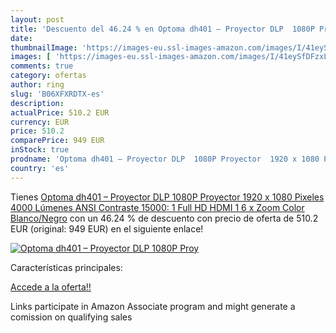 ```yaml
---
layout: post
title: 'Descuento del 46.24 % en Optoma dh401 – Proyector DLP  1080P Proy'
date: 
thumbnailImage: 'https://images-eu.ssl-images-amazon.com/images/I/41eySfDFzxL._SL200_.jpg'
images: [ 'https://images-eu.ssl-images-amazon.com/images/I/41eySfDFzxL._SL200_.jpg' ]
comments: true
category: ofertas
author: ring
slug: 'B06XFXRDTX-es'
description:
actualPrice: 510.2 EUR
currency: EUR
price: 510.2
comparePrice: 949 EUR
inStock: true
prodname: 'Optoma dh401 – Proyector DLP  1080P Proyector  1920 x 1080 Pixeles  4000 Lúmenes ANSI  Contraste 15000: 1  Full HD  HDMI  1 6 x Zoom   Color Blanco/Negro'
country: 'es'
---
```


Tienes [Optoma dh401 – Proyector DLP  1080P Proyector  1920 x 1080 Pixeles  4000 Lúmenes ANSI  Contraste 15000: 1  Full HD  HDMI  1 6 x Zoom   Color Blanco/Negro](https://www.amazon.es/dp/B06XFXRDTX/?tag=tolees-21) con un 46.24 % de descuento con precio de oferta de 510.2 EUR (original: 949 EUR) en el siguiente enlace!

[![Optoma dh401 – Proyector DLP  1080P Proy](https://images-eu.ssl-images-amazon.com/images/I/41eySfDFzxL._SL200_.jpg)](https://www.amazon.es/dp/B06XFXRDTX/?tag=tolees-21)

Características principales:


[Accede a la oferta!!](https://www.amazon.es/dp/B06XFXRDTX/?tag=tolees-21)

Links participate in Amazon Associate program and might generate a comission on qualifying sales


